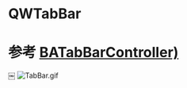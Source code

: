# QWTabBar
# 参考 [BATabBarController)](https://link.jianshu.com?t=https://baike.baidu.com/item/%E5%87%BD%E6%95%B0%E5%8E%9F%E5%9E%8B)
￼
![TabBar.gif](https://upload-images.jianshu.io/upload_images/2342189-670c46912b066016.gif?imageMogr2/auto-orient/strip)
